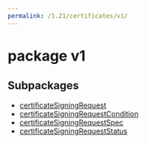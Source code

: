 ```yaml
---
permalink: /1.21/certificates/v1/
---
```


# package v1



## Subpackages

* [certificateSigningRequest](certificates-v1-certificateSigningRequest.md)
* [certificateSigningRequestCondition](certificates-v1-certificateSigningRequestCondition.md)
* [certificateSigningRequestSpec](certificates-v1-certificateSigningRequestSpec.md)
* [certificateSigningRequestStatus](certificates-v1-certificateSigningRequestStatus.md)